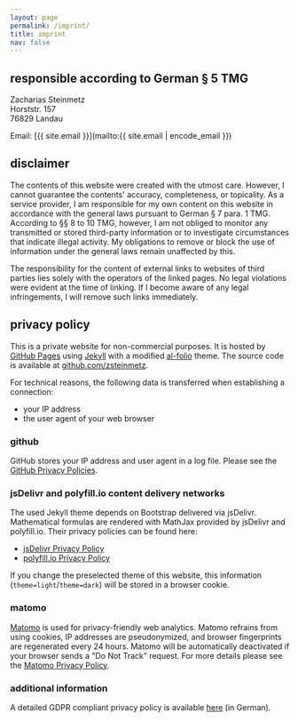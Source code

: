 ```yaml
---
layout: page
permalink: /imprint/
title: imprint
nav: false
---
```


## responsible according to German § 5 TMG

Zacharias Steinmetz\
Horststr. 157\
76829 Landau

Email: [{{ site.email }}](mailto:{{ site.email | encode_email }})

## disclaimer

The contents of this website were created with the utmost care.
However, I cannot guarantee the contents' accuracy, completeness, or topicality.
As a service provider, I am responsible for my own content on this website in accordance with the general laws pursuant to German § 7 para. 1 TMG.
According to §§ 8 to 10 TMG, however, I am not obliged to monitor any transmitted or stored third-party information or to investigate circumstances that indicate illegal activity. My obligations to remove or block the use of information under the general laws remain unaffected by this.

The responsibility for the content of external links to websites of third parties lies solely with the operators of the linked pages.
No legal violations were evident at the time of linking.
If I become aware of any legal infringements, I will remove such links immediately.

## privacy policy

This is a private website for non-commercial purposes.
It is hosted by [GitHub Pages](https://pages.github.com)
using [Jekyll](https://jekyllrb.com)
with a modified [al-folio](https://github.com/alshedivat/al-folio) theme.
The source code is available at
[github.com/zsteinmetz](https://github.com/zsteinmetz/zsteinmetz.github.io).

For technical reasons, the following data is transferred when establishing a connection:

- your IP address
- the user agent of your web browser

### github

GitHub stores your IP address and user agent in a log file.
Please see the [GitHub Privacy Policies](https://docs.github.com/en/site-policy/privacy-policies).

### jsDelivr and polyfill.io content delivery networks

The used Jekyll theme depends on Bootstrap delivered via jsDelivr.
Mathematical formulas are rendered with MathJax provided by jsDelivr and polyfill.io.
Their privacy policies can be found here:

- [jsDelivr Privacy Policy](https://www.jsdelivr.com/terms/privacy-policy-jsdelivr-net)
- [polyfill.io Privacy Policy](https://polyfill.io/v3/privacy-policy/)

If you change the preselected theme of this website, this information (`theme=light`/`theme=dark`) will be stored in a browser cookie.

### matomo

[Matomo](https://matomo.org/) is used for privacy-friendly web analytics. Matomo refrains from using cookies, IP addresses are pseudonymized, and browser fingerprints are regenerated every 24 hours. Matomo will be automatically deactivated if your browser sends a "Do Not Track" request. For more details please see the [Matomo Privacy Policy](https://matomo.org/privacy-policy/).

### additional information

A detailed GDPR compliant privacy policy is available [here](/privacy-policy) (in German).